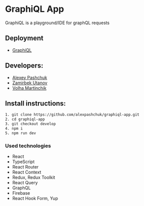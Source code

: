 # GraphiQL App

GraphiQL is a playground/IDE for graphQL requests

## Deployment

- [GraphiQL](https://graphiql-app-rss-2024.netlify.app/)

## Developers:

- [Alexey Pashchuk](https://github.com/alexpashchuk)
- [Zamirbek Utanov](https://github.com/zutanov)
- [Volha Martinchik](https://github.com/olgamartinchik)

## Install instructions:

```bash
1. git clone https://github.com/alexpashchuk/graphiql-app.git
2. cd graphiql-app
3. git checkout develop
4. npm i
5. npm run dev
```

### Used technologies

- React
- TypeScript
- React Router
- React Context
- Redux, Redux Toolkit
- React Query
- GraphQL
- Firebase
- React Hook Form, Yup
